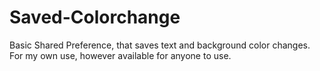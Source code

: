 # Saved-Colorchange
Basic Shared Preference, that saves text and background color changes. For my own use, however available for anyone to use. 
